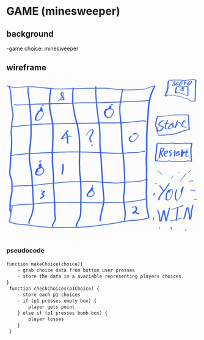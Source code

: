 # GAME (minesweeper)

## background
-game choice: minesweeper


## wireframe
<img src= img/Notes_221013_141815.jpg>

### pseudocode
```
function makeChoice(choice){
    - grab choice data from button user presses
    - store the data in a avariable representing players choices.
}
 function checkChoices(p1Choice) {
    - store each p1 choices
    - if (p1 presses empty box) {
        player gets point
    } else if (p1 presses bomb box) {
        player losses
    }
 }
```